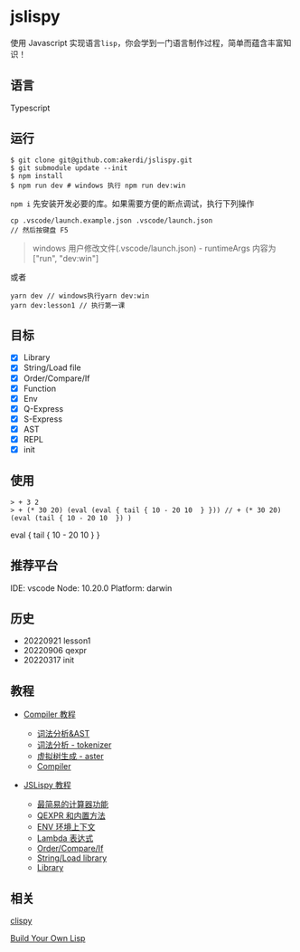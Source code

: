 # jslispy

使用 Javascript 实现语言`lisp`，你会学到一门语言制作过程，简单而蕴含丰富知识！

## 语言

Typescript

## 运行

    $ git clone git@github.com:akerdi/jslispy.git
    $ git submodule update --init
    $ npm install
    $ npm run dev # windows 执行 npm run dev:win

`npm i` 先安装开发必要的库。如果需要方便的断点调试，执行下列操作

    cp .vscode/launch.example.json .vscode/launch.json
    // 然后按键盘 F5

> windows 用户修改文件(.vscode/launch.json) - runtimeArgs 内容为["run", "dev:win"]

或者

    yarn dev // windows执行yarn dev:win
    yarn dev:lesson1 // 执行第一课

## 目标

- [x] Library
- [x] String/Load file
- [x] Order/Compare/If
- [x] Function
- [x] Env
- [x] Q-Express
- [x] S-Express
- [x] AST
- [x] REPL
- [x] init

## 使用

    > + 3 2
    > + (* 30 20) (eval (eval { tail { 10 - 20 10  } })) // + (* 30 20) (eval (tail { 10 - 20 10  }) )

eval { tail { 10 - 20 10 } }

## 推荐平台

IDE: vscode
Node: 10.20.0
Platform: darwin

## 历史

- 20220921 lesson1
- 20220906 qexpr
- 20220317 init

## 教程

+ [Compiler 教程](https://github.com/akerdi/compiler)
    - [词法分析&AST](./compiler/tech/README.md#词法分析ast)
    - [词法分析 - tokenizer](./compiler/tech/README.md#词法分析---tokenizer)
    - [虚拟树生成 - aster](./compiler/tech/README.md#虚拟树生成---aster)
    - [Compiler](./compiler/tech/README.md#compiler)

+ [JSLispy 教程](./tech/README.md)
    - [最简易的计算器功能](./tech/lesson1.md)
    - [QEXPR 和内置方法](./tech/lesson2.md)
    - [ENV 环境上下文](./tech/lesson3.md)
    - [Lambda 表达式](./tech/lesson4.md)
    - [Order/Compare/If](./tech/lesson5.md)
    - [String/Load library](./tech/lesson6.md)
    - [Library](./tech/lesson7.md)

## 相关

[clispy](https://github.com/akerdi/buildyourownlisp)

[Build Your Own Lisp](https://buildyourownlisp.com/)
